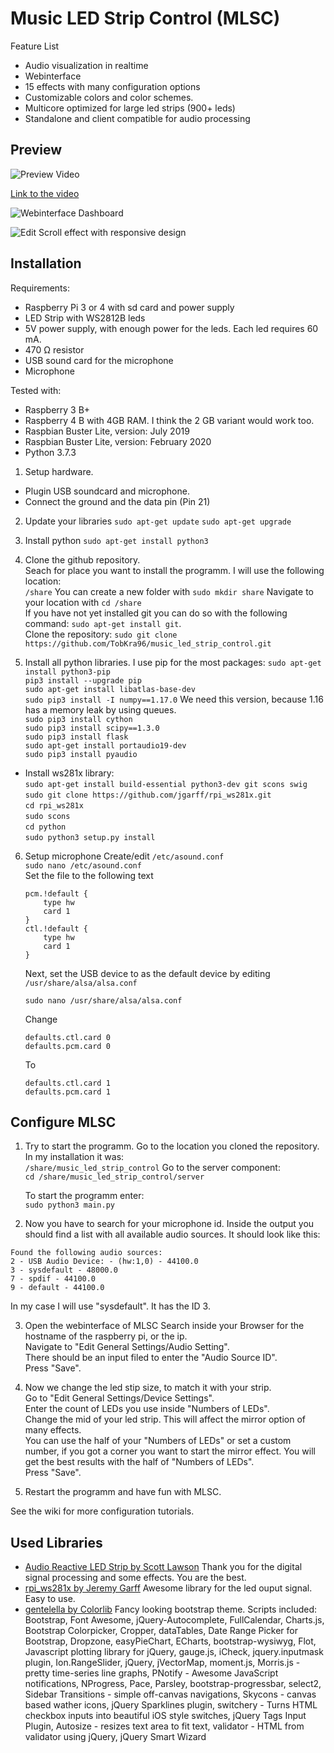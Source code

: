 

# Music LED Strip Control (MLSC)
Feature List

- Audio visualization in realtime
- Webinterface
- 15 effects with many configuration options
- Customizable colors and color schemes.
- Multicore optimized for large led strips (900+ leds)
- Standalone and client compatible for audio processing
## Preview

![Preview Video](https://raw.githubusercontent.com/TobKra96/music_led_strip_control/master/media/video.gif)

[Link to the video](https://www.youtube.com/watch?v=jAL1DfeYQI8)


![Webinterface Dashboard](https://raw.githubusercontent.com/TobKra96/music_led_strip_control/master/media/webinterface.png)

![Edit Scroll effect with responsive design](https://raw.githubusercontent.com/TobKra96/music_led_strip_control/master/media/webinterface_scroll_edit.png)

## Installation
Requirements:

 - Raspberry Pi 3 or 4 with sd card and power supply
 - LED Strip with WS2812B leds
 - 5V power supply, with enough power for the leds. Each led requires 60 mA.
 - 470 Ω resistor
 - USB sound card for the microphone
 - Microphone

Tested with:
- Raspberry 3 B+
- Raspberry 4 B with 4GB RAM. I think the 2 GB variant would work too.
- Raspbian Buster Lite, version: July 2019
- Raspbian Buster Lite, version: February 2020
- Python 3.7.3

1. Setup hardware. 
- Plugin USB soundcard and microphone.
- Connect the ground and the data pin (Pin 21)

2. Update your libraries
`sudo apt-get update`
`sudo apt-get upgrade`

3. Install python
`sudo apt-get install python3`

4. Clone the github repository.  
Seach for place you want to install the programm. I will use the following location:  
`/share`
You can create a new folder with `sudo mkdir share`
Navigate to your location with `cd /share`  
If you have not yet installed git you can do so with the following command: `sudo apt-get install git`.  
Clone the repository: `sudo git clone https://github.com/TobKra96/music_led_strip_control.git`  
5. Install all python libraries. I use pip for the most packages: `sudo apt-get install python3-pip`  
`pip3 install --upgrade pip`  
`sudo apt-get install libatlas-base-dev`  
`sudo pip3 install -I numpy==1.17.0` 
We need this version, because 1.16 has a memory leak by using queues.  
`sudo pip3 install cython`  
`sudo pip3 install scipy==1.3.0`  
`sudo pip3 install flask`  
`sudo apt-get install portaudio19-dev`  
`sudo pip3 install pyaudio`  
- Install ws281x library:  
`sudo apt-get install build-essential python3-dev git scons swig`  
`sudo git clone https://github.com/jgarff/rpi_ws281x.git`  
`cd rpi_ws281x`  
`sudo scons`  
`cd python`  
`sudo python3 setup.py install`  

6. Setup microphone
	Create/edit `/etc/asound.conf`  
	`sudo nano /etc/asound.conf`  
	Set the file to the following text
	```
	pcm.!default {
	    type hw
	    card 1
	}
	ctl.!default {
	    type hw
	    card 1
	}
	```
	Next, set the USB device to as the default device by editing  `/usr/share/alsa/alsa.conf`
	```
	sudo nano /usr/share/alsa/alsa.conf
	```

	Change

	```
	defaults.ctl.card 0
	defaults.pcm.card 0
	```
	To
	```
	defaults.ctl.card 1
	defaults.pcm.card 1
	```


## Configure MLSC
1. Try to start the programm. Go to the location you cloned the repository. In my installation it was:  
`/share/music_led_strip_control`
	Go to the server component:  
	`cd /share/music_led_strip_control/server`  
	
	To start the programm enter:  
	`sudo python3 main.py`  
2. Now you have to search for your microphone id. Inside the output you should find a list with all available audio sources. It should look like this:
```
Found the following audio sources:
2 - USB Audio Device: - (hw:1,0) - 44100.0
3 - sysdefault - 48000.0
7 - spdif - 44100.0
9 - default - 44100.0
```  
In my case I will use "sysdefault". It has the ID 3.

3. Open the webinterface of MLSC
Search inside your Browser for the hostname of the raspberry pi, or the ip.  
Navigate to "Edit General Settings/Audio Setting".  
There should be an input filed to enter the "Audio Source ID".  
Press "Save".  

4. Now we change the led stip size, to match it with your strip.  
Go to "Edit General Settings/Device Settings".  
Enter the count of LEDs you use inside "Numbers of LEDs".  
Change the mid of your led strip. This will affect the mirror option of many effects.  
You can use the half of your "Numbers of LEDs" or set a custom number, if you got a corner you want to start the mirror effect. You will get the best results with the half of "Numbers of LEDs".  
Press "Save".

5. Restart the programm and have fun with MLSC.

See the wiki for more configuration tutorials.

## Used Libraries

 - [Audio Reactive LED Strip by Scott Lawson](https://github.com/scottlawsonbc/audio-reactive-led-strip)
Thank you for the digital signal processing and some effects. You are the best.
- [rpi_ws281x by Jeremy Garff](https://github.com/jgarff/rpi_ws281x)
Awesome library for the led ouput signal. Easy to use.
- [gentelella by Colorlib](https://github.com/ColorlibHQ/gentelella)
Fancy looking bootstrap theme.
Scripts included: Bootstrap, Font Awesome, jQuery-Autocomplete, FullCalendar, Charts.js, Bootstrap Colorpicker, Cropper, dataTables, Date Range Picker for Bootstrap, Dropzone, easyPieChart, ECharts, bootstrap-wysiwyg, Flot, Javascript plotting library for jQuery, gauge.js, iCheck, jquery.inputmask plugin, Ion.RangeSlider, jQuery, jVectorMap, moment.js, Morris.js - pretty time-series line graphs, PNotify - Awesome JavaScript notifications, NProgress, Pace, Parsley, bootstrap-progressbar, select2, Sidebar Transitions - simple off-canvas navigations, Skycons - canvas based wather icons, jQuery Sparklines plugin, switchery - Turns HTML checkbox inputs into beautiful iOS style switches, jQuery Tags Input Plugin, Autosize - resizes text area to fit text, validator - HTML from validator using jQuery, jQuery Smart Wizard

